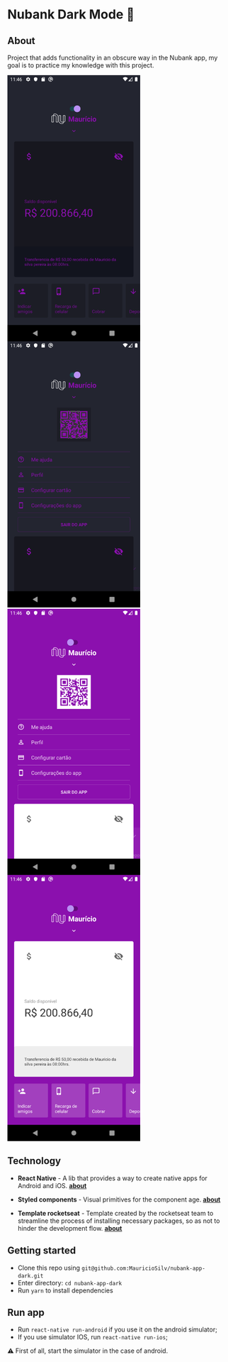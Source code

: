 # Nubank Dark Mode :iphone:

## About

Project that adds functionality in an obscure way in the Nubank app, my goal is to practice my knowledge with this project.

<img src="src/screenshots/dark.png" width="300" align="left">
<img src="src/screenshots/dark2.png" width="300">
<img src="src/screenshots/default.png" width="300" align="left">
<img src="src/screenshots/default2.png" width="300">

## Technology
- **React Native** - A lib that provides a way to create native apps for Android and iOS.
<a href="https://facebook.github.io/react-native/"><strong>about</strong></a>

- **Styled components** - Visual primitives for the component age.
<a href="https://styled-components.com/"><strong>about</strong></a>
- **Template rocketseat** - Template created by the rocketseat team to streamline the process of installing necessary packages, so as not to hinder the development flow. <a href="https://github.com/Rocketseat/react-native-template-rocketseat-basic"><strong>about</strong></a>
## Getting started
- Clone this repo using `git@github.com:MauricioSilv/nubank-app-dark.git`
- Enter directory: `cd nubank-app-dark`<br />
- Run `yarn` to install dependencies<br />

## Run app
- Run `react-native run-android` if you use it on the android simulator;
- If you use simulator IOS, run `react-native run-ios`;

:warning:  First of all, start the simulator in the case of android.

